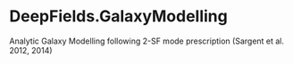 # DeepFields.GalaxyModelling
Analytic Galaxy Modelling following 2-SF mode prescription (Sargent et al. 2012, 2014)
